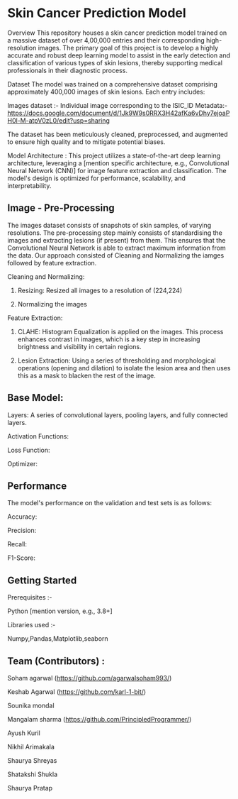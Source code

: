 # Skin Cancer Prediction Model

Overview
This repository houses a skin cancer prediction model trained on a massive dataset of over 4,00,000 entries and their corresponding high-resolution images. The primary goal of this project is to develop a highly accurate and robust deep learning model to assist in the early detection and classification of various types of skin lesions, thereby supporting medical professionals in their diagnostic process.

Dataset
The model was trained on a comprehensive dataset comprising approximately 400,000 images of skin lesions. Each entry includes:

Images dataset :- Individual image corresponding to the ISIC_ID
Metadata:- https://docs.google.com/document/d/1Jk9W9s0RRX3H42afKa6vDhy7ejoaPH0l-M-atpV0zL0/edit?usp=sharing

The dataset has been meticulously cleaned, preprocessed, and augmented to ensure high quality and to mitigate potential biases.


Model Architecture :
This project utilizes a state-of-the-art deep learning architecture, leveraging a [mention specific architecture, e.g., Convolutional Neural Network (CNN)] for image feature extraction and classification. The model's design is optimized for performance, scalability, and interpretability.

## Image - Pre-Processing

The images dataset consists of snapshots of skin samples, of varying resolutions. The pre-processing step mainly consists of standardising the images and extracting lesions (if present) from them. This ensures that the Convolutional Neural Network is able to extract maximum information from the data.
Our approach consisted of Cleaning and Normalizing the iamges followed by feature extraction.

Cleaning and Normalizing:
1. Resizing: Resized all images to a resolution of (224,224)

2. Normalizing the images

Feature Extraction:
1. CLAHE: Histogram Equalization is applied on the images. This process enhances contrast in images, which is a key step in increasing brightness and visibility in certain regions.
   
2. Lesion Extraction: Using a series of thresholding and morphological operations (opening and dilation) to isolate the lesion area and then uses this as a mask to blacken the rest of the image.
   

## Base Model: 

Layers: A series of convolutional layers, pooling layers, and fully connected layers.

Activation Functions: 

Loss Function:

Optimizer: 

## Performance
The model's performance on the validation and test sets is as follows:

Accuracy: 

Precision:

Recall:

F1-Score:

## Getting Started
Prerequisites :-

  Python [mention version, e.g., 3.8+]
  
Libraries used :-

  Numpy,Pandas,Matplotlib,seaborn


## Team (Contributors) :

Soham agarwal (https://github.com/agarwalsoham993/)

Keshab Agarwal (https://github.com/karl-1-bit/)

Sounika mondal

Mangalam sharma (https://github.com/PrincipledProgrammer/)

Ayush Kuril

Nikhil Arimakala

Shaurya Shreyas

Shatakshi Shukla

Shaurya Pratap
